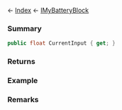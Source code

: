 ← [Index](Api-Index) ← [IMyBatteryBlock](Sandbox.ModAPI.Ingame.IMyBatteryBlock)

### Summary

```csharp
public float CurrentInput { get; }
```

### Returns

### Example

### Remarks


